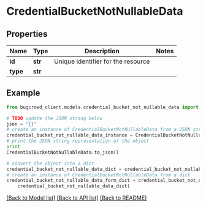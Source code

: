 # CredentialBucketNotNullableData


## Properties

Name | Type | Description | Notes
------------ | ------------- | ------------- | -------------
**id** | **str** | Unique identifier for the resource | 
**type** | **str** |  | 

## Example

```python
from bugcrowd_client.models.credential_bucket_not_nullable_data import CredentialBucketNotNullableData

# TODO update the JSON string below
json = "{}"
# create an instance of CredentialBucketNotNullableData from a JSON string
credential_bucket_not_nullable_data_instance = CredentialBucketNotNullableData.from_json(json)
# print the JSON string representation of the object
print
CredentialBucketNotNullableData.to_json()

# convert the object into a dict
credential_bucket_not_nullable_data_dict = credential_bucket_not_nullable_data_instance.to_dict()
# create an instance of CredentialBucketNotNullableData from a dict
credential_bucket_not_nullable_data_form_dict = credential_bucket_not_nullable_data.from_dict(
    credential_bucket_not_nullable_data_dict)
```
[[Back to Model list]](../README.md#documentation-for-models) [[Back to API list]](../README.md#documentation-for-api-endpoints) [[Back to README]](../README.md)


